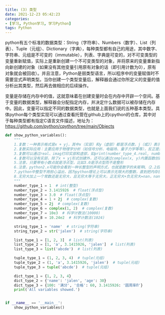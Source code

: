 ```yaml
---
title: (3) 类型
date: 2021-12-23 05:42:23
categories:
- [学习, Python学习, 学习Python]
tags: Python
---
```


python有五个标准的数据类型：String（字符串）、Numbers（数字）、List（列表）、Tuple（元组）、Dictionary（字典），每种类型都有自己的用途，其中数字、字符串、元组是不可变的（immutable），列表、字典是可变的，对不可变类型的变量重新赋值，实际上是重新创建一个不可变类型的对象，并将原来的变量重新指向新创建的对象（如果没有其他变量引用原有对象的话（即引用计数为0），原有对象就会被回收）。并且注意，Python是弱类型语言，所以程序中的变量赋值时不需要显式声明类型。当你创建一个类型变量后，解释器会通过你所定义的变量的值分析出其类型，然后再去做相应的后续操作。

变量是存储在内存中的值，这就意味着在创建变量时会在内存中开辟一个空间。基于变量的数据类型，解释器会分配指定内存，并决定什么数据可以被存储在内存中。因此，变量可以指定不同的数据类型，也就是上面我们说的五种基本类型。具体python每个类型实现可以通过查看托管在github上的cpython的仓库，其中对于每种类型都有指定C语言文件描述，地址为：https://github.com/python/cpython/tree/main/Objects
```python
def show_python_variables():
    """
    1.复数：一种表示格式是x + yj，其中x（实部）和y（虚部）都是浮点数，j（或J）表示-1的平方根（这是一个虚数）。
    2.复数实际应用：主要应用于物理学分析（如信号分析、电磁场、量子力学等等），反正是蛮高深的，不要问太多，我也不懂!:)
    3.复数可以通过real、imag打印实部和虚部，如print(number_type_4.real, number_type_4.imag)  # 输出1.0， 2.0
    4.复数可以没有实部，除了x + yj形式创建外，还可以通过complex(x, y)内置函数创建
    5.注意，只要带有小数点就是浮点型，比如3.0是浮点型而不是整形
    6.注意，python2.x可能你会看到一种长整型的声明方式，也就是数字的末尾带L（2.2后默认int类型数据溢出后会自动转为long类型），这种在python3.x已经移除，替换为int
    7.python中整型不用担心溢出，因为python理论上可以表示无限大的整数，直到把内存挤爆。可以通过 float("inf"),float("-inf")声明正无穷大和负无穷大
    8.无穷大加上一个常数还是无穷大，且无穷大等于无穷大，正无穷大+负无穷大=nan，nan + 常数=nan, float("nan") != float("nan")
    """
    number_type_1 = 1  # int(整型)
    number_type_2 = 3.1415926  # float(浮点型)
    number_type_3 = 3.0  # float(浮点型)
    number_type_4 = 1 + 2j  # complex(复数)
    number_type_5 = 2j  # complex(复数)
    number_type_6 = complex(1, 2)  # complex(复数)
    number_type_7 = 10e3  # 科学计数法(10000)
    number_type_8 = 10.24e2  # 科学计数法(1024)

    string_type_1 = 'name'  # string(字符串)
    string_type_2 = str('jalen')  # string(字符串)

    list_type_1 = [1, 2, 3]  # list(列表)
    list_type_2 = [1, 'a', 3.1415926, 'jalen']  # list(列表)
    list_type_3 = list('abcde')  # list(列表)

    tuple_type_1 = (1, 2, 3, 4)  # tuple(元组)
    tuple_type_2 = (1, 'a', 3.1415926, 'jalen')  # tuple(元组)
    tuple_type_3 = tuple('abcde')  # tuple(元组)

    dict_type_1 = {1, 2, 3, 4}
    dict_type_2 = {'name': 'jalen', 'age': 30}
    dict_type_3 = {100: '满分', '合格': 60, 3.1415926: '圆周率Π'}
    print('All variables showed.')


if __name__ == '__main__':
    show_python_variables()
```
